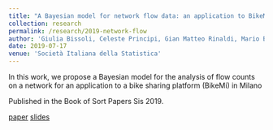 ```yaml
---
title: "A Bayesian model for network flow data: an application to BikeMi trips"
collection: research
permalink: /research/2019-network-flow
author: 'Giulia Bissoli, Celeste Principi, Gian Matteo Rinaldi, Mario Beraha and Alessandra Guglielmi'
date: 2019-07-17
venue: 'Società Italiana della Statistica'
---
```

In this work, we propose a Bayesian model for the analysis of flow counts on a network for an application to a bike sharing platform (BikeMi) in Milano

Published in the Book of Sort Papers Sis 2019.

[paper](https://mberaha.github.io/files/sis_2019_paper.pdf) [slides](https://mberaha.github.io/files/ijcnn_2019_slides.pdf)
